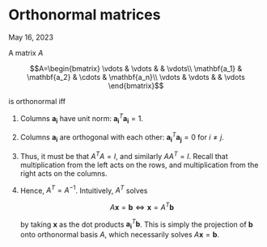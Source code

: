 <!-- emilia-snapshot-properties
Orthonormal matrices
2023/05/16
utulek
emilia-snapshot-properties -->

# Orthonormal matrices

May 16, 2023

A matrix $A$

$$A=\begin{bmatrix}
\vdots & \vdots & & \vdots\\
\mathbf{a_1} & \mathbf{a_2} & \cdots & \mathbf{a_n}\\
\vdots & \vdots & & \vdots
\end{bmatrix}$$

is orthonormal iff

1. Columns $\mathbf{a_i}$ have unit norm: $\mathbf{a_i}^T\mathbf{a_i}=1$.
2. Columns $\mathbf{a_i}$ are orthogonal with each other: $\mathbf{a_i}^T\mathbf{a_j}=0$ for $i\neq j$.
3. Thus, it must be that $A^TA=I$, and similarly $AA^T=I$. Recall that multiplication from the left acts on the rows, and multiplication from the right acts on the columns.
4. Hence, $A^T=A^{-1}$. Intuitively, $A^T$ solves

	 $$A\mathbf{x}=\mathbf{b}\iff \mathbf{x}=A^T\mathbf{b}$$

	 by taking $\mathbf{x}$ as the dot products $\mathbf{a_i}^T\mathbf{b}$. This is simply the projection of $\mathbf{b}$ onto orthonormal basis $A$, which necessarily solves $A\mathbf{x}=\mathbf{b}$.
